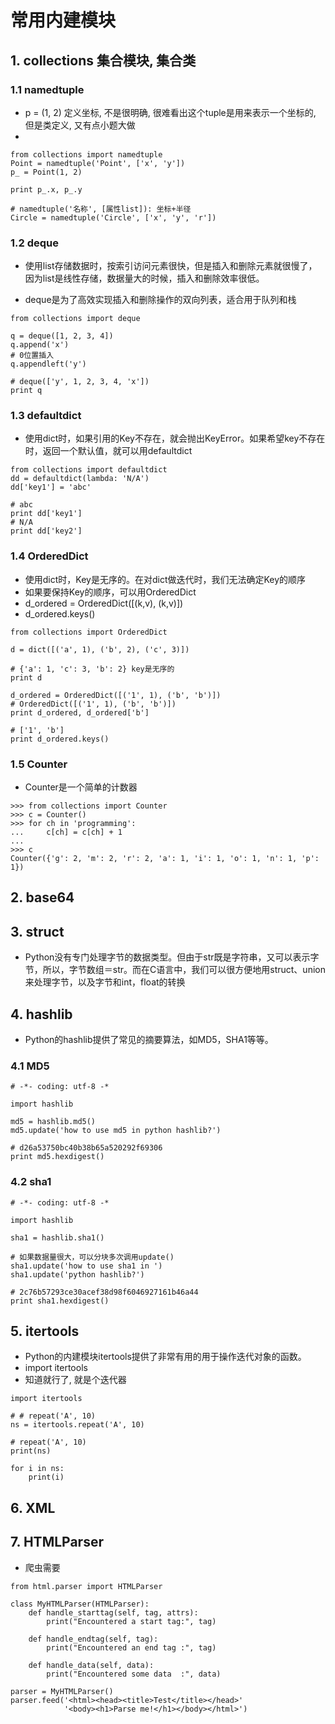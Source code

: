 # 常用内建模块

## 1. collections 集合模块, 集合类

### 1.1 namedtuple
- p = (1, 2) 定义坐标, 不是很明确, 很难看出这个tuple是用来表示一个坐标的, 但是类定义, 又有点小题大做
- 
```
from collections import namedtuple
Point = namedtuple('Point', ['x', 'y'])
p_ = Point(1, 2)

print p_.x, p_.y
```

```
# namedtuple('名称', [属性list]): 坐标+半径
Circle = namedtuple('Circle', ['x', 'y', 'r'])
```

### 1.2 deque
- 使用list存储数据时，按索引访问元素很快，但是插入和删除元素就很慢了，因为list是线性存储，数据量大的时候，插入和删除效率很低。

- deque是为了高效实现插入和删除操作的双向列表，适合用于队列和栈

```
from collections import deque

q = deque([1, 2, 3, 4])
q.append('x')
# 0位置插入
q.appendleft('y')

# deque(['y', 1, 2, 3, 4, 'x'])
print q
```

### 1.3 defaultdict
- 使用dict时，如果引用的Key不存在，就会抛出KeyError。如果希望key不存在时，返回一个默认值，就可以用defaultdict


```
from collections import defaultdict
dd = defaultdict(lambda: 'N/A')
dd['key1'] = 'abc'

# abc
print dd['key1']
# N/A
print dd['key2']
```


### 1.4 OrderedDict

- 使用dict时，Key是无序的。在对dict做迭代时，我们无法确定Key的顺序
- 如果要保持Key的顺序，可以用OrderedDict
- d_ordered = OrderedDict([(k,v), (k,v)])
- d_ordered.keys()
```
from collections import OrderedDict

d = dict([('a', 1), ('b', 2), ('c', 3)])

# {'a': 1, 'c': 3, 'b': 2} key是无序的
print d

d_ordered = OrderedDict([('1', 1), ('b', 'b')])
# OrderedDict([('1', 1), ('b', 'b')])
print d_ordered, d_ordered['b']

# ['1', 'b']
print d_ordered.keys()
```

### 1.5 Counter
- Counter是一个简单的计数器

```
>>> from collections import Counter
>>> c = Counter()
>>> for ch in 'programming':
...     c[ch] = c[ch] + 1
...
>>> c
Counter({'g': 2, 'm': 2, 'r': 2, 'a': 1, 'i': 1, 'o': 1, 'n': 1, 'p': 1})
```

## 2. base64

## 3. struct
- Python没有专门处理字节的数据类型。但由于str既是字符串，又可以表示字节，所以，字节数组＝str。而在C语言中，我们可以很方便地用struct、union来处理字节，以及字节和int，float的转换

## 4. hashlib

- Python的hashlib提供了常见的摘要算法，如MD5，SHA1等等。

### 4.1 MD5
```
# -*- coding: utf-8 -*

import hashlib

md5 = hashlib.md5()
md5.update('how to use md5 in python hashlib?')

# d26a53750bc40b38b65a520292f69306
print md5.hexdigest()
```

### 4.2 sha1
```
# -*- coding: utf-8 -*

import hashlib

sha1 = hashlib.sha1()

# 如果数据量很大，可以分块多次调用update()
sha1.update('how to use sha1 in ')
sha1.update('python hashlib?')

# 2c76b57293ce30acef38d98f6046927161b46a44
print sha1.hexdigest()

```

## 5. itertools
- Python的内建模块itertools提供了非常有用的用于操作迭代对象的函数。
- import itertools
- 知道就行了, 就是个迭代器
  
```
import itertools

# # repeat('A', 10)
ns = itertools.repeat('A', 10)

# repeat('A', 10)
print(ns)

for i in ns:
    print(i)
```

## 6. XML
## 7. HTMLParser
- 爬虫需要
```
from html.parser import HTMLParser

class MyHTMLParser(HTMLParser):
    def handle_starttag(self, tag, attrs):
        print("Encountered a start tag:", tag)

    def handle_endtag(self, tag):
        print("Encountered an end tag :", tag)

    def handle_data(self, data):
        print("Encountered some data  :", data)

parser = MyHTMLParser()
parser.feed('<html><head><title>Test</title></head>'
            '<body><h1>Parse me!</h1></body></html>')

```